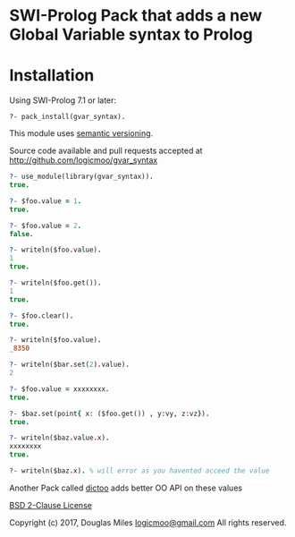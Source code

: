 # SWI-Prolog Pack that adds a new Global Variable syntax to Prolog


# Installation

Using SWI-Prolog 7.1 or later:

    ?- pack_install(gvar_syntax).

This module uses [semantic versioning](http://semver.org/).

Source code available and pull requests accepted at
http://github.com/logicmoo/gvar_syntax

```prolog
?- use_module(library(gvar_syntax)).
true.

?- $foo.value = 1.
true.

?- $foo.value = 2.
false.

?- writeln($foo.value).
1
true.

?- writeln($foo.get()).
1
true.

?- $foo.clear().
true.

?- writeln($foo.value).
_8350

?- writeln($bar.set(2).value).
2

?- $foo.value = xxxxxxxx.
true.

?- $baz.set(point{ x: ($foo.get()) , y:vy, z:vz}).
true.

?- writeln($baz.value.x).
xxxxxxxx
true.

?- writeln($baz.x). % will error as you havented acceed the value

```

Another Pack  called [dictoo](https://github.com/logicmoo/dictoo) 
adds better OO API on these values



[BSD 2-Clause License](LICENSE.md)

Copyright (c) 2017, 
Douglas Miles <logicmoo@gmail.com>
All rights reserved.


